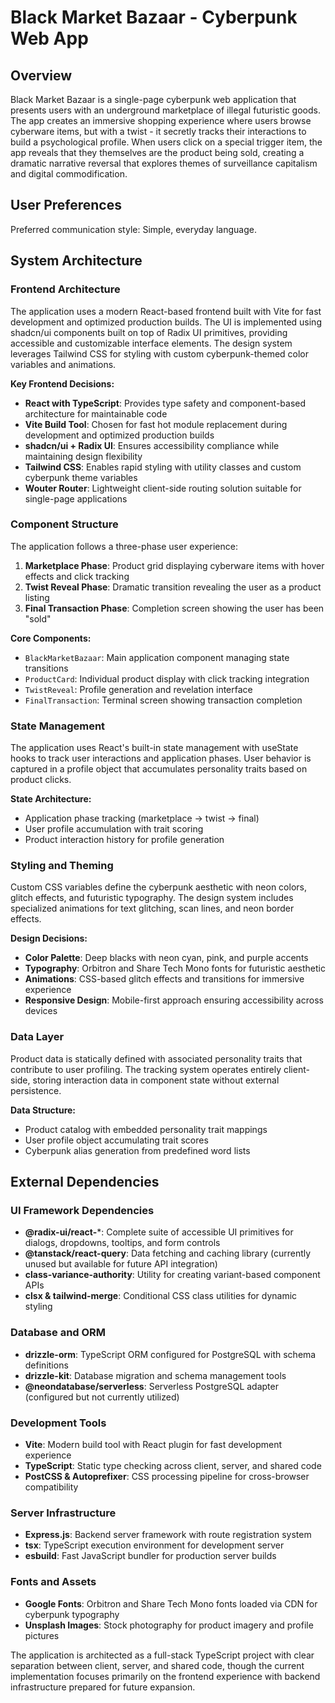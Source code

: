 # Black Market Bazaar - Cyberpunk Web App

## Overview

Black Market Bazaar is a single-page cyberpunk web application that presents users with an underground marketplace of illegal futuristic goods. The app creates an immersive shopping experience where users browse cyberware items, but with a twist - it secretly tracks their interactions to build a psychological profile. When users click on a special trigger item, the app reveals that they themselves are the product being sold, creating a dramatic narrative reversal that explores themes of surveillance capitalism and digital commodification.

## User Preferences

Preferred communication style: Simple, everyday language.

## System Architecture

### Frontend Architecture
The application uses a modern React-based frontend built with Vite for fast development and optimized production builds. The UI is implemented using shadcn/ui components built on top of Radix UI primitives, providing accessible and customizable interface elements. The design system leverages Tailwind CSS for styling with custom cyberpunk-themed color variables and animations.

**Key Frontend Decisions:**
- **React with TypeScript**: Provides type safety and component-based architecture for maintainable code
- **Vite Build Tool**: Chosen for fast hot module replacement during development and optimized production builds
- **shadcn/ui + Radix UI**: Ensures accessibility compliance while maintaining design flexibility
- **Tailwind CSS**: Enables rapid styling with utility classes and custom cyberpunk theme variables
- **Wouter Router**: Lightweight client-side routing solution suitable for single-page applications

### Component Structure
The application follows a three-phase user experience:
1. **Marketplace Phase**: Product grid displaying cyberware items with hover effects and click tracking
2. **Twist Reveal Phase**: Dramatic transition revealing the user as a product listing
3. **Final Transaction Phase**: Completion screen showing the user has been "sold"

**Core Components:**
- `BlackMarketBazaar`: Main application component managing state transitions
- `ProductCard`: Individual product display with click tracking integration
- `TwistReveal`: Profile generation and revelation interface
- `FinalTransaction`: Terminal screen showing transaction completion

### State Management
The application uses React's built-in state management with useState hooks to track user interactions and application phases. User behavior is captured in a profile object that accumulates personality traits based on product clicks.

**State Architecture:**
- Application phase tracking (marketplace → twist → final)
- User profile accumulation with trait scoring
- Product interaction history for profile generation

### Styling and Theming
Custom CSS variables define the cyberpunk aesthetic with neon colors, glitch effects, and futuristic typography. The design system includes specialized animations for text glitching, scan lines, and neon border effects.

**Design Decisions:**
- **Color Palette**: Deep blacks with neon cyan, pink, and purple accents
- **Typography**: Orbitron and Share Tech Mono fonts for futuristic aesthetic
- **Animations**: CSS-based glitch effects and transitions for immersive experience
- **Responsive Design**: Mobile-first approach ensuring accessibility across devices

### Data Layer
Product data is statically defined with associated personality traits that contribute to user profiling. The tracking system operates entirely client-side, storing interaction data in component state without external persistence.

**Data Structure:**
- Product catalog with embedded personality trait mappings
- User profile object accumulating trait scores
- Cyberpunk alias generation from predefined word lists

## External Dependencies

### UI Framework Dependencies
- **@radix-ui/react-***: Complete suite of accessible UI primitives for dialogs, dropdowns, tooltips, and form controls
- **@tanstack/react-query**: Data fetching and caching library (currently unused but available for future API integration)
- **class-variance-authority**: Utility for creating variant-based component APIs
- **clsx & tailwind-merge**: Conditional CSS class utilities for dynamic styling

### Database and ORM
- **drizzle-orm**: TypeScript ORM configured for PostgreSQL with schema definitions
- **drizzle-kit**: Database migration and schema management tools
- **@neondatabase/serverless**: Serverless PostgreSQL adapter (configured but not currently utilized)

### Development Tools
- **Vite**: Modern build tool with React plugin for fast development experience
- **TypeScript**: Static type checking across client, server, and shared code
- **PostCSS & Autoprefixer**: CSS processing pipeline for cross-browser compatibility

### Server Infrastructure
- **Express.js**: Backend server framework with route registration system
- **tsx**: TypeScript execution environment for development server
- **esbuild**: Fast JavaScript bundler for production server builds

### Fonts and Assets
- **Google Fonts**: Orbitron and Share Tech Mono fonts loaded via CDN for cyberpunk typography
- **Unsplash Images**: Stock photography for product imagery and profile pictures

The application is architected as a full-stack TypeScript project with clear separation between client, server, and shared code, though the current implementation focuses primarily on the frontend experience with backend infrastructure prepared for future expansion.
